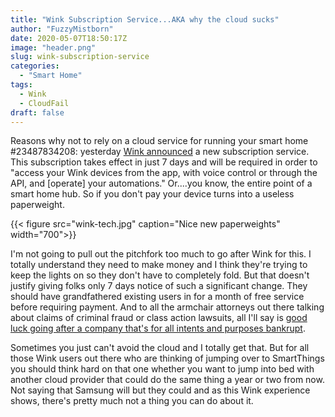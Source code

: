```yaml
---
title: "Wink Subscription Service...AKA why the cloud sucks"
author: "FuzzyMistborn"
date: 2020-05-07T18:50:17Z
image: "header.png"
slug: wink-subscription-service
categories:
  - "Smart Home"
tags:
  - Wink
  - CloudFail
draft: false
---
```


Reasons why not to rely on a cloud service for running your smart home #23487834208: yesterday [Wink announced](https://blog.wink.com/wink-blog/2020/5/6/introducing-wink-subscription) a new subscription service.  This subscription takes effect in just 7 days and will be required in order to "access your Wink devices from the app, with voice control or through the API, and [operate] your automations."  Or....you know, the entire point of a smart home hub.  So if you don't pay your device turns into a useless paperweight.

{{< figure src="wink-tech.jpg" caption="Nice new paperweights" width="700">}}

I'm not going to pull out the pitchfork too much to go after Wink for this.  I totally understand they need to make money and I think they're trying to keep the lights on so they don't have to completely fold.  But that doesn't justify giving folks only 7 days notice of such a significant change.  They should have grandfathered existing users in for a month of free service before requiring payment.  And to all the armchair attorneys out there talking about claims of criminal fraud or class action lawsuits, all I'll say is [good luck going after a company that's for all intents and purposes bankrupt](https://www.theverge.com/2019/10/25/20932055/wink-smart-home-problems-iamplus-william-black-eyed-peas).

Sometimes you just can't avoid the cloud and I totally get that.  But for all those Wink users out there who are thinking of jumping over to SmartThings you should think hard on that one whether you want to jump into bed with another cloud provider that could do the same thing a year or two from now.  Not saying that Samsung will but they could and as this Wink experience shows, there's pretty much not a thing you can do about it.
